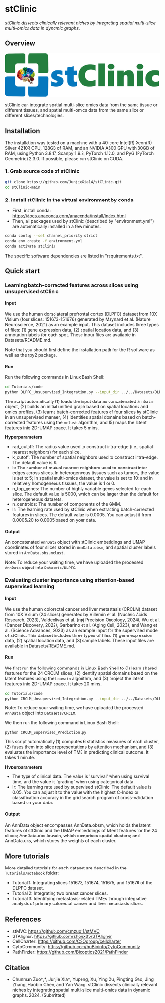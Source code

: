 # stClinic

*stClinic dissects clinically relevant niches by integrating spatial multi-slice multi-omics data in dynamic graphs.*

## Overview

![image](https://github.com/JunjieXia14/stClinic/blob/main/image/stClinic_logo.png)

stClinic can integrate spatial multi-slice omics data from the same tissue or different tissues, and spatial multi-omics data from the same slice or different slices/technologies.

## Installation

The installation was tested on a machine with a 40-core Intel(R) Xeon(R) Silver 4210R CPU, 128GB of RAM, and an NVIDIA A800 GPU with 80GB of RAM, using Python 3.8.17, Scanpy 1.9.3, PyTorch 1.12.0, and PyG (PyTorch Geometric) 2.3.0. If possible, please run stClinic on CUDA.

### 1. Grab source code of stClinic

```bash
git clone https://github.com/JunjieXia14/stClinic.git
cd stClinic-main
```

### 2. Install stClinic in the virtual environment by conda

* First, install conda: https://docs.anaconda.com/anaconda/install/index.html
* Then, all packages used by stClinic (described by "environment.yml") are automatically installed in a few minutes.

```bash
conda config --set channel_priority strict
conda env create -f environment.yml
conda activate stClinic
```

The specific software dependencies are listed in "requirements.txt".

## Quick start

### Learning batch-corrected features across slices using unsupervised stClinic

#### Input

We use the human dorsolateral prefrontal cortex (DLPFC) dataset from 10X Visium (four slices: 151673-151676) generated by Maynard et al. (Nature Neuroscience, 2021) as an example input. This dataset includes three types of files: (1) gene expression data, (2) spatial location data, and (3) annotation labels for each spot. These input files are available in Datasets/README.md.

Note that you should first define the installation path for the R software as well as the rpy2 package.

#### Run

Run the following commands in Linux Bash Shell:

```bash
cd Tutorials/code
python DLPFC_Unsupervised_Integration.py --input_dir ../../Datasets/DLPFC
```

The script automatically (1) loads the input data as concatenated `AnnData` object, (2) builds an initial unified graph based on spatial locations and omics profiles, (3) learns batch-corrected features of four slices by stClinic in an unsupervised manner, (4) identifies spatial domains based on batch-corrected features using the `mclust` algorithm, and (5) maps the latent features into 2D-UMAP space. It takes 5 mins.

**Hyperparameters**

* rad_cutoff: The radius value used to construct intra-edge (i.e., spatial nearest neighbors) for each slice.
* k_cutoff: The number of spatial neighbors used to construct intra-edge. The default value is 6.
* k: The number of mutual nearest neighbors used to construct inter-edges across slices. In heterogeneous tissues such as tumors, the value is set to 5; in spatial multi-omics dataset, the value is set to 10; and in relatively homogeneous tissues, the value is 1 or 0.
* n_top_genes: The number of highly variable genes selected for each slice. The default value is 5000, which can be larger than the default for heterogeneous datasets.
* n_centroids: The number of components of the GMM.
* lr: The learning rate used by stClinic when extracting batch-corrected features in slices. The default value is 0.0005. You can adjust it from 0.0005/20 to 0.0005 based on your data.

#### Output

An concatenated `AnnData` object with stClinic embeddings and UMAP coordinates of four slices stored in `AnnData.obsm`, and spatial cluster labels stored in `AnnData.obs.mclust`.

Note: To reduce your waiting time, we have uploaded the processed `AnnData` object into `Datasets/DLPFC`.

### Evaluating cluster importance using attention-based supervised learning

#### Input

We use the human colorectal cancer and liver metastasis (CRCLM) dataset from 10X Visium (24 slices) generated by Villemin et al. (Nucleic Acids Research, 2023), Valdeolivas et al. (npj Precision Oncology, 2024), Wu et al. (Cancer Discovery, 2022), Garbarino et al. (Aging Cell, 2023), and Wang et al. (Science Advances, 2023) as an example input for the supervised mode of stClinic. This dataset includes three types of files: (1) gene expression data, (2) spatial location data, and (3) sample labels. These input files are available in Datasets/README.md.

#### Run

We first run the following commands in Linux Bash Shell to (1) learn shared features for the 24 CRCLM slices, (2) identify spatial domains based on the latent features using the `Louvain` algorithm, and (3) project the latent features into 2D-UMAP space. It takes 20 mins.

```bash
cd Tutorials/code
python CRCLM_Unsupervised_Integration.py --input_dir ../../Datasets/DLPFC
```

Note: To reduce your waiting time, we have uploaded the processed `AnnData` object into `Datasets/CRCLM`.

We then run the following command in Linux Bash Shell:

```bash
python CRCLM_Supervised_Prediction.py
```

This script automatically (1) computes 6 statistics measures of each cluster, (2) fuses them into slice representations by attention mechanism, and (3) evaluates the importance level of TME in predicting clinical outcome. It takes 1 minute.

**Hyperparameters**

* The type of clinical data. The value is 'survival' when using survival time, and the value is 'grading' when using categorical data.
* lr: The learning rate used by supervised stClinic. The default value is 0.05. You can adjust it to the value with the highest C-Index or classification accuracy in the grid search program of cross-validation based on your data.

#### Output

An AnnData object encompasses AnnData.obsm, which holds the latent features of stClinic and the UMAP embeddings of latent features for the 24 slices; AnnData.obs.louvain, which comprises spatial clusters; and AnnData.uns, which stores the weights of each cluster.

## More tutorials

More detailed tutorials for each dataset are described in the `Tutorials/notebook` folder:

* Tutorial 1: Integrating slices 151673, 151674, 151675, and 151676 of the DLPFC dataset.
* Tutorial 2: Integrating two breast cancer slices.
* Tutorial 3: Identifying metastasis-related TMEs through integrative analysis of primary colorectal cancer and liver metastasis slices.

## References

* stMVC: https://github.com/cmzuo11/stMVC
* STAligner: https://github.com/zhoux85/STAligner
* CellCharter: https://github.com/CSOgroup/cellcharter
* CytoCommunity: https://github.com/huBioinfo/CytoCommunity
* PathFinder: https://github.com/Biooptics2021/PathFinder

## Citation

* Chunman Zuo†,*, Junjie Xia†, Yupeng, Xu, Ying Xu, Pingting Gao, Jing Zhang,
  Haobin Chen, and Yan Wang. stClinic dissects clinically relevant niches by integrating spatial multi-slice multi-omics data in dynamic graphs. 2024. (Submitted)

